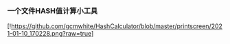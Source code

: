 ### 一个文件HASH值计算小工具

[!https://github.com/gcmwhite/HashCalculator/blob/master/printscreen/2021-01-10_170228.png?raw=true]
